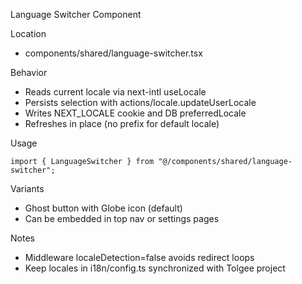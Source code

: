 Language Switcher Component

Location
- components/shared/language-switcher.tsx

Behavior
- Reads current locale via next-intl useLocale
- Persists selection with actions/locale.updateUserLocale
- Writes NEXT_LOCALE cookie and DB preferredLocale
- Refreshes in place (no prefix for default locale)

Usage
```tsx
import { LanguageSwitcher } from "@/components/shared/language-switcher";
```

Variants
- Ghost button with Globe icon (default)
- Can be embedded in top nav or settings pages

Notes
- Middleware localeDetection=false avoids redirect loops
- Keep locales in i18n/config.ts synchronized with Tolgee project


